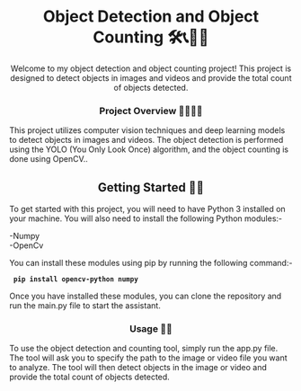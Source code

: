 


<h1 align="center"> Object Detection and Object Counting 🛠📞👷‍♂️</h1>
<p align="center">Welcome to my object detection and object counting project! This project is designed to detect objects in images and videos and provide the total count of objects detected.</p>

<h3 align="center">Project Overview 🤷‍♀️🤷‍♂️ </h3>
<p>This project utilizes computer vision techniques and deep learning models to detect objects in images and videos. The object detection is performed using the YOLO (You Only Look Once) algorithm, and the object counting is done using OpenCV..</p>

<h2 align="center">Getting Started 👨‍🔧</h2>
<p>To get started with this project, you will need to have Python 3 installed on your machine. You will also need to install the following Python modules:-</p>
-Numpy <br>
-OpenCv <br> 
<p> You can install these modules using pip by running the following command:-</p>
<b> <code> pip install opencv-python numpy </code> </b><br>
<p>Once you have installed these modules, you can clone the repository and run the main.py file to start the assistant.</p>

<h3 align="center">Usage 🧗‍♂️</h3>
<p>To use the object detection and counting tool, simply run the app.py file. The tool will ask you to specify the path to the image or video file you want to analyze. The tool will then detect objects in the image or video and provide the total count of objects detected.</p>



